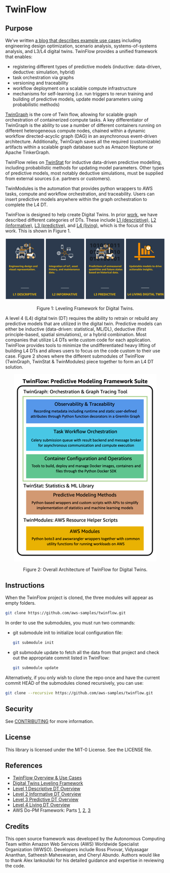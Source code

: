 # TwinFlow

## Purpose 

We’ve written [a blog that describes example use cases](https://aws.amazon.com/blogs/hpc/deploying-predictive-models-and-simulations-at-scale-using-twinflow-on-aws/) including engineering design optimization, scenario analysis, systems-of-systems analysis, and L3/L4 digital twins. TwinFlow provides a unified framework that enables:

* registering different types of predictive models (inductive: data-driven, deductive: simulation, hybrid)
* task orchestration via graphs
* versioning and traceability
* workflow deployment on a scalable compute infrastructure
* mechanisms for self-learning (i.e. run triggers to rerun training and building of predictive models, update model parameters using probabilistic methods)

[TwinGraph](https://github.com/aws-samples/twingraph) is the core of Twin
flow, allowing for scalable graph orchestration of containerized compute tasks. A key differentiator of TwinGraph is the ability to use a number of different containers running on different heterogeneous compute nodes, chained within a dynamic workflow directed-acyclic graph  (DAG) in an asynchronous event-driven architecture. Additionally, TwinGraph saves all the required (customizable) artifacts within a scalable graph database such as Amazon Neptune or Apache TinkerGraph.

TwinFlow relies on [TwinStat](https://github.com/aws-samples/twinstat) for inductive data-driven predictive modelling, including probabilistic methods for updating model parameters. Other types of predictive models, most notably deductive simulations, must be supplied from external sources (i.e. partners or customers).

TwinModules is the automation that provides python wrappers to AWS tasks, compute and workflow orchestration, and traceability. Users can insert predictive models anywhere within the graph orchestration to complete the L4 DT.

TwinFlow is designed to help create Digital Twins. In prior [work](https://aws.amazon.com/blogs/iot/digital-twins-on-aws-unlocking-business-value-and-outcomes/), we have described different categories of DTs. These include [L1 (descriptive)](https://aws.amazon.com/blogs/iot/l1-descriptive-digital-twins/), [L2 (informative)](https://aws.amazon.com/blogs/iot/l2-informative-digital-twins/), [L3 (predictive)](https://aws.amazon.com/blogs/iot/l3-predictive-digital-twins/), and [L4 (living)](https://aws.amazon.com/blogs/iot/l4-living-digital-twins/), which is the focus of this work. This is shown in Figure 1.

<center>
<img src="docs/figures/LevelingFramework.png" width=780></center>
<p align="center">Figure 1: Leveling Framework for Digital Twins.</p>

A level 4 (L4) digital twin (DT) requires the ability to retrain or rebuild any predictive models that are utilized in the digital twin. Predictive models can either be inductive (data-driven: statistical, ML/DL), deductive (first principle-based, spatial simulations), or a hybrid combination. Most companies that utilize L4 DTs write custom code for each application. TwinFlow provides tools to minimize the undifferentiated heavy lifting of building L4 DTs and allows users to focus on the code custom to their use case. Figure 2 shows where the different submodules of TwinFlow (TwinGraph, TwinStat & TwinModules) piece together to form an L4 DT solution.

<center><p align="center">
<img src="docs/figures/Twinflow.svg" width=450></p></center>
<p align="center">Figure 2: Overall Architecture of TwinFlow for Digital Twins.</p>


## Instructions

When the TwinFlow project is cloned, the three modules will appear as empty folders.
```bash
git clone https://github.com/aws-samples/twinflow.git
```

In order to use the submodules, you must run two commands:
* git submodule init to initialize local configuration file:

    ```bash
    git submodule init
    ```

* git submodule update to fetch all the data from that project and check out the appropriate commit listed in TwinFlow:

    ```bash
    git submodule update
    ```
Alternatively, if you only wish to clone the repo once and have the current commit HEAD of the submodules cloned recursively, you can use:

```bash
git clone --recursive https://github.com/aws-samples/twinflow.git
```

## Security

See [CONTRIBUTING](CONTRIBUTING.md#security-issue-notifications) for more information.

## License

This library is licensed under the MIT-0 License. See the LICENSE file.

## References

* [TwinFlow Overview & Use Cases](https://aws.amazon.com/blogs/hpc/deploying-predictive-models-and-simulations-at-scale-using-twinflow-on-aws/)
* [Digital Twins Leveling Framework](https://aws.amazon.com/blogs/iot/digital-twins-on-aws-unlocking-business-value-and-outcomes/)
* [Level 1 Descriptive DT Overview](https://aws.amazon.com/blogs/iot/l1-descriptive-digital-twins/)
* [Level 2 Informative DT Overview](https://aws.amazon.com/blogs/iot/l2-informative-digital-twins/)
* [Level 3 Predictive DT Overview](https://aws.amazon.com/blogs/iot/l3-predictive-digital-twins/)
* [Level 4 Living DT Overview](https://aws.amazon.com/blogs/iot/l4-living-digital-twins/)
* AWS Do-PM Framework: Parts [1](https://aws.amazon.com/blogs/hpc/building-a-scalable-predictive-modeling-framework-in-aws/), [2](https://aws.amazon.com/blogs/hpc/building-a-scalable-predictive-modeling-framework-in-aws-part-2/), [3](https://aws.amazon.com/blogs/hpc/building-a-scalable-predictive-modeling-framework-in-aws-part-3/)

## Credits

This open source framework was developed by the Autonomous Computing Team within Amazon Web Services (AWS) Worldwide Specialist Organization (WWSO). Developers include Ross Pivovar, Vidyasagar Ananthan, Satheesh Maheswaran, and Cheryl Abundo. Authors would like to thank Alex Iankoulski for his detailed guidance and expertise in reviewing the code.